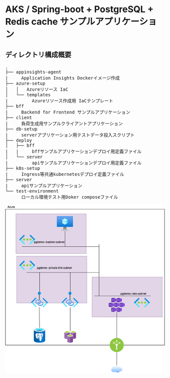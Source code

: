 # AKS / Spring-boot + PostgreSQL + Redis cache サンプルアプリケーション

## ディレクトリ構成概要

<pre>
.
├── appinsights-agent
|     Application Insights Dockerイメージ作成
├── azure-setup
│   │   Azureリソース IaC     
│   └── templates
|         Azureリソース作成用 IaCテンプレート
├── bff
|     Backend for Frontend サンプルアプリケーション
├── client
|     負荷生成用サンプルクライアントアプリケーション
├── db-setup
|     serverアプリケーション用テストデータ投入スクリプト
├── deploy
│   ├── bff
|   |     bffサンプルアプリケーションデプロイ用定義ファイル
│   └── server
|         apiサンプルアプリケーションデプロイ用定義ファイル
├── k8s-setup
|     Ingress等共通kubernetesデプロイ定義ファイル
├── server
|     apiサンプルアプリケーション
└── test-environment
      ローカル環境テスト用Doker composeファイル
</pre>

![Network diagram](network-diagram.drawio.png)
